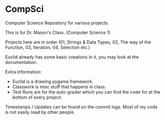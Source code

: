 # CompSci
Computer Science Repository for various projects.



This is for Dr. Mason's Class. (Computer Science 1)

Projects here are in order (01, Strings & Data Types, 02, The way of the Function, 03, Iteration, 04, Selection etc.)

Euclid already has some basic creations in it, you may look at the documentation.

Extra information:
  - Euclid is a drawing pygame framework.
  - Classwork is misc stuff that happens in class.
  - Test Runs are for the auto-grader which you can find the code for at the bottom of every project.

Timestamps / Updates can be found on the commit logs. Most of my code is not easily read by other people.

